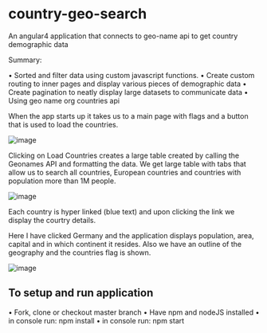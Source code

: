 # country-geo-search
An angular4 application that connects to geo-name api to get country demographic data

Summary:

• Sorted and filter data using custom javascript functions.
• Create custom routing to inner pages and display various pieces of demographic data 
• Create pagination to neatly display large datasets to communicate data
• Using geo name org countries api 

When the app starts up it takes us to a main page with flags and a button that is used to load the countries.

![image](https://user-images.githubusercontent.com/19658505/52918666-a20aac80-32c7-11e9-9ddf-332abd46fcf9.png)

Clicking on Load Countries creates a large table created by calling the Geonames API and formatting the data. We get large table with tabs that allow us to search all countries, European countries and countries with population more than 1M people.

![image](https://user-images.githubusercontent.com/19658505/52918679-bfd81180-32c7-11e9-8c57-f0f7deed1447.png)


Each country is hyper linked (blue text) and upon clicking the link we display the courtry details. 

Here I have clicked Germany and the application  displays population, area, capital and in which continent it resides. Also we have an outline of the geography and the countries flag is shown.

![image](https://user-images.githubusercontent.com/19658505/52918715-2ceba700-32c8-11e9-9a47-da744780fe77.png)


## To setup and run application
• Fork, clone or checkout master branch
• Have npm and nodeJS installed 
• in console run: npm install 
• in console run: npm start
